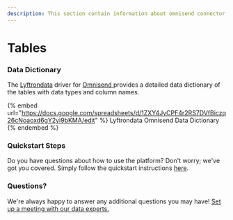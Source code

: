 ```yaml
---
description: This section contain information about omnisend connector tables information
---
```


# Tables

### Data Dictionary

The [Lyftrondata](https://www.lyftrondata.com/) driver for [Omnisend](https://www.lyftrondata.com/integration/marketing-analytics/omnisend//)[ ](https://www.lyftrondata.com/integration/omnisend/)provides a detailed data dictionary of the tables with data types and column names.

{% embed url="https://docs.google.com/spreadsheets/d/1ZXY4JyCPF4r2RS7DVfBiczq26cNoaoxd6gY2yi9bKMA/edit" %}
Lyftrondata Omnisend Data Dictionary
{% endembed %}

### Quickstart Steps

Do you have questions about how to use the platform? Don't worry; we've got you covered. Simply follow the quickstart instructions [here](../README.md).

### Questions? <a href="#questions" id="questions"></a>

We're always happy to answer any additional questions you may have! [Set up a meeting with our data experts.](https://www.lyftrondata.com/book-a-meeting/)


